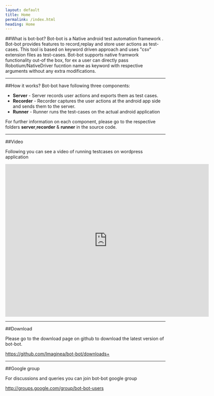 ```yaml
---
layout: default
title: Home
permalink: /index.html
heading: Home
---
```

##What is bot-bot?
Bot-bot is a Native android test automation framework . Bot-bot provides features to record,replay and store user actions as test-cases.
This tool is based on keyword driven approach and uses "csv" extension files as test-cases. Bot-bot supports native framwork functionality out-of the box, for ex a user can directly pass Robotium/NativeDriver fucntion name as keyword with respective arguments without any extra modifications.

------------
##How it works?
Bot-bot have following three components:

- __Server__ - Server records user actions and exports them as test cases.
- __Recorder__ - Recorder captures the user actions at the android app side and sends them to the server.
- __Runner__ - Runner runs the test-cases on the actual android application

For further information on each component, please go to the respective folders **server**,**recorder** & **runner** in the source code.


-----------
##Video

Following you can see a video of running testcases on wordpress application
<iframe width="640" height="480" src="http://www.youtube.com/embed/uLqvDNYq91k" frameborder="0" allowfullscreen></iframe>

------------
##Download

Please go to the download page on github to download the latest version of bot-bot.

https://github.com/Imaginea/bot-bot/downloads+

------------
##Google group

For discussions and queries you can join bot-bot google group

http://groups.google.com/group/bot-bot-users
